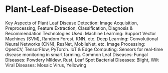 # Plant-Leaf-Disease-Detection
Key Aspects of Plant Leaf Disease Detection: Image Acquisition, Preprocessing, Feature Extraction, Classification, Diagnosis &amp; Recommendation
Technologies Used:
Machine Learning: Support Vector Machines (SVM), Random Forest, KNN, etc.
Deep Learning: Convolutional Neural Networks (CNN), ResNet, MobileNet, etc.
Image Processing: OpenCV, TensorFlow, PyTorch.
IoT & Edge Computing: Sensors for real-time disease monitoring in smart farming.
Common Leaf Diseases:
Fungal Diseases: Powdery Mildew, Rust, Leaf Spot
Bacterial Diseases: Blight, Wilt
Viral Diseases: Mosaic Virus, Yellowing
